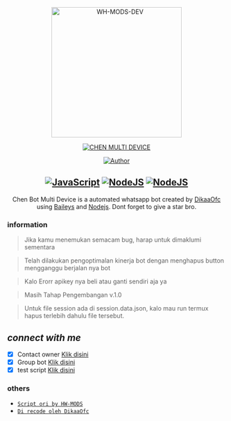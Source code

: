 <div align="center">
<img src="https://telegra.ph/file/ba93aba3faf7cc52eb40c.jpg" alt="WH-MODS-DEV" width="300" />

</p>
<p align="center">
<a href="#"><img title="CHEN MULTI DEVICE" src="https://img.shields.io/badge/CHEN MULTI DEVICE-green?colorA=%23ff0000&colorB=%23017e40&style=for-the-badge"></a>
</p>

<p align="center">
<a href="https://github.com/Bisnisokteto"><img title="Author" src="https://img.shields.io/badge/Author-DikaaOfc-blueviolet.svg?style=for-the-badge&logo=github" /></a>
</p>

## [![JavaScript](https://img.shields.io/badge/JavaScript-d6cc0f?style=for-the-badge&logo=javascript&logoColor=white)](https://www.javascript.com) [![NodeJS](https://img.shields.io/badge/Node.js-43853D?style=for-the-badge&logo=node.js&logoColor=white)](https://nodejs.org/) [![NodeJS](https://img.shields.io/badge/SQLite3-000000?style=for-the-badge&logo=sqlite&logoColor=white)](https://www.sqlite.org)

<p align="center">
Chen Bot Multi Device is a automated whatsapp bot created by <a href="https://github.com/Bisnisokteto" target="_blank">DikaaOfc</a> using <a href="https://github.com/adiwajshing/Baileys" target="_blank">Baileys</a> and <a href="https://github.com/nodejs" target="_blank">Nodejs</a>. Dont forget to give a star bro.
</p>

</div>

### information

> Jika kamu menemukan semacam bug, harap untuk dimaklumi sementara

> Telah dilakukan pengoptimalan kinerja bot dengan menghapus button mengganggu berjalan nya bot

> Kalo Erorr apikey nya beli atau ganti sendiri aja ya 

> Masih Tahap Pengembangan v.1.0

> Untuk file session ada di session.data.json, kalo mau run termux hapus terlebih dahulu file tersebut.

## *connect with me*
-   [x] Contact owner <a href="https://wa.me/6288223674569" target="_blank">Klik disini</a>
-   [X] Group bot <a href="https://chat.whatsapp.com/KLfJ0fI1UnCLhRtv2aYoxv" target="_blank">Klik disini</a>
-   [x] test script <a href="https://wa.me/6283874607277?text=.menu" target="_blank">Klik disini<a/>

### others
- [`Script ori by HW-MODS`](https://github.com/HW-MODS)
- [`Di recode oleh DikaaOfc`](https://github.com/Bisnisokteto)
